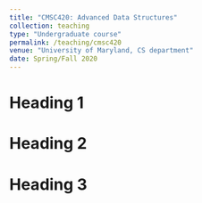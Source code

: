 ```yaml
---
title: "CMSC420: Advanced Data Structures"
collection: teaching
type: "Undergraduate course"
permalink: /teaching/cmsc420
venue: "University of Maryland, CS department"
date: Spring/Fall 2020
---
```



Heading 1
======

Heading 2
======

Heading 3
======
